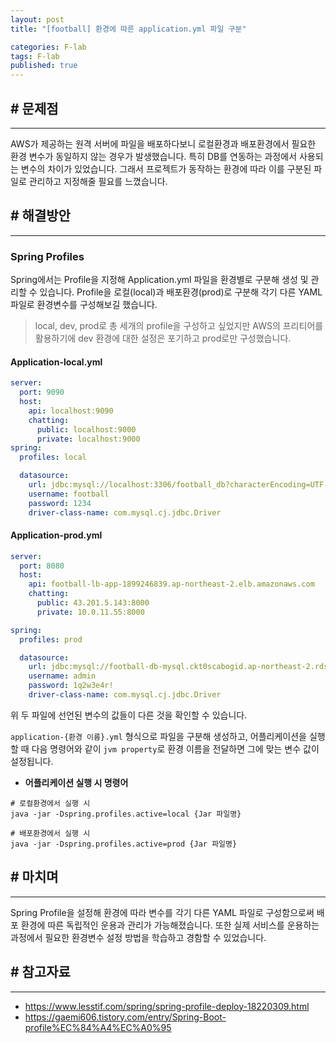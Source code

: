```yaml
---
layout: post
title: "[football] 환경에 따른 application.yml 파일 구분"

categories: F-lab
tags: F-lab 
published: true
---
```


## # 문제점
***
AWS가 제공하는 원격 서버에 파일을 배포하다보니 로컬환경과 배포환경에서 필요한 환경 변수가 동일하지 않는 경우가 발생했습니다. 특히 DB를 연동하는 과정에서 사용되는 변수의 차이가 있었습니다. 그래서 프로젝트가 동작하는 환경에 따라 이를 구분된 파일로 관리하고 지정해줄 필요를 느꼈습니다.

## # 해결방안
***

### Spring Profiles
Spring에서는 Profile을 지정해 Application.yml 파일을 환경별로 구분해 생성 및 관리할 수 있습니다. Profile을 로컬(local)과 배포환경(prod)로 구분해 각기 다른 YAML 파일로 환경변수를 구성해보길 했습니다.

> local, dev, prod로 총 세개의 profile을 구성하고 싶었지만 AWS의 프리티어를 활용하기에 dev 환경에 대한 설정은 포기하고 prod로만 구성했습니다.

#### Application-local.yml
```yaml
server:
  port: 9090
  host:
    api: localhost:9090
    chatting:
      public: localhost:9000
      private: localhost:9000
spring:
  profiles: local

  datasource:
    url: jdbc:mysql://localhost:3306/football_db?characterEncoding=UTF-8
    username: football
    password: 1234
    driver-class-name: com.mysql.cj.jdbc.Driver
```

#### Application-prod.yml
```yaml
server:
  port: 8080
  host:
    api: football-lb-app-1899246839.ap-northeast-2.elb.amazonaws.com
    chatting:
      public: 43.201.5.143:8000
      private: 10.0.11.55:8000

spring:
  profiles: prod

  datasource:
    url: jdbc:mysql://football-db-mysql.ckt0scabogid.ap-northeast-2.rds.amazonaws.com:3306/football_db_mysql
    username: admin
    password: 1q2w3e4r!
    driver-class-name: com.mysql.cj.jdbc.Driver
```

위 두 파일에 선언된 변수의 값들이 다른 것을 확인할 수 있습니다. 

`application-{환경 이름}.yml` 형식으로 파일을 구분해 생성하고, 어플리케이션을 실행할 때 다음 명령어와 같이 `jvm property`로 환경 이름을 전달하면 그에 맞는 변수 값이 설정됩니다.

- **어플리케이션 실행 시 명령어**

```text
# 로컬환경에서 실행 시
java -jar -Dspring.profiles.active=local {Jar 파일명}

# 배포환경에서 실행 시
java -jar -Dspring.profiles.active=prod {Jar 파일명}
```

## # 마치며
***
Spring Profile을 설정해 환경에 따라 변수를 각기 다른 YAML 파일로 구성함으로써 배포 환경에 따른 독립적인 운용과 관리가 가능해졌습니다. 또한 실제 서비스를 운용하는 과정에서 필요한 환경변수 설정 방법을 학습하고 경함할 수 있었습니다.

## # 참고자료
***
- https://www.lesstif.com/spring/spring-profile-deploy-18220309.html
- https://gaemi606.tistory.com/entry/Spring-Boot-profile%EC%84%A4%EC%A0%95
